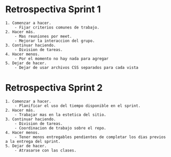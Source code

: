 # Retrospectiva Sprint 1

    1. Comenzar a hacer.
        - Fijar criterios comunes de trabajo. 
    2. Hacer más.
        - Mas reuniones por meet. 
        - Mejorar la interaccion del grupo. 
    3. Continuar haciendo.
        - Division de tareas. 
    4. Hacer menos.
        - Por el momento no hay nada para agregar
    5. Dejar de hacer.
        - Dejar de usar archivos CSS separados para cada vista
        
# Retrospectiva Sprint 2

    1. Comenzar a hacer.
        - Planificar el uso del tiempo disponible en el sprint. 
    2. Hacer más.
        - Trabajar mas en la estetica del sitio. 
    3. Continuar haciendo.
        - Division de tareas. 
        - Coordinacion de trabajo sobre el repo. 
    4. Hacer menos.
        - Tener menos entregables pendientes de completar los dias previos a la entrega del sprint. 
    5. Dejar de hacer.
        - Atrasarse con las clases.
